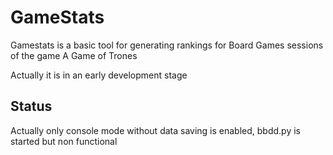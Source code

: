 # GameStats

Gamestats is a basic tool for generating rankings for Board Games sessions of the game A Game of Trones

Actually it is in an early development stage
## Status
Actually only console mode without data saving is enabled, bbdd.py is started but non functional
